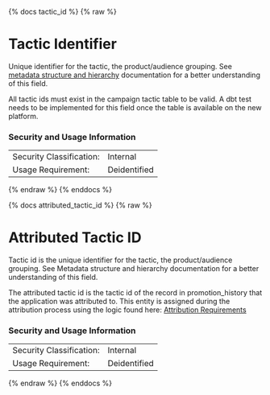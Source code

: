 {% docs tactic_id %}
{% raw %}

<a name="tactic_id"></a>
# Tactic Identifier
Unique identifier for the tactic, the product/audience grouping.
See [metadata structure and hierarchy](#!/model/model.aaa_life_data_platform.staging_metadata_metadata)
documentation for a better understanding of this field.

All tactic ids must exist in the campaign tactic table to be valid. A
dbt test needs to be implemented for this field once the table is
available on the new platform.

### Security and Usage Information
|     |     |
| --- | --- |
| Security Classification: | Internal |
| Usage Requirement:       | Deidentified |

{% endraw %}
{% enddocs %}

{% docs attributed_tactic_id %}
{% raw %}

<a name="attributed_tactic_id"></a>
# Attributed Tactic ID

Tactic id is the unique identifier for the tactic, the product/audience
grouping. See Metadata structure and hierarchy documentation for a better
understanding of this field.

The attributed tactic id is the tactic id of the record
in promotion_history that the application was attributed to. This
entity is assigned during the attribution process using the
logic found here:
[Attribution Requirements](https://aaalife-data.atlassian.net/wiki/spaces/2PA/pages/5166366374/Attribution+2021+Requirements)


### Security and Usage Information
|     |     |
| --- | --- |
| Security Classification: | Internal |
| Usage Requirement:       | Deidentified |

{% endraw %}
{% enddocs %}